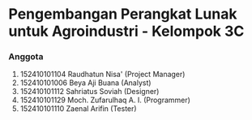 # Pengembangan Perangkat Lunak untuk Agroindustri - Kelompok 3C
### Anggota

1. 152410101104 Raudhatun Nisa' (Project Manager)
2. 152410101006 Beya Aji Buana (Analyst)
3. 152410101112 Sahriatus Soviah (Designer)
4. 152410101129 Moch. Zufarulhaq A. I. (Programmer)
5. 152410101110 Zaenal Arifin (Tester)
